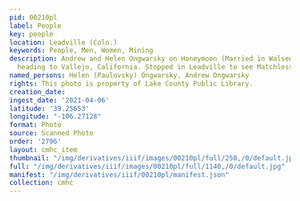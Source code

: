 ```yaml
---
pid: 00210pl
label: People
key: people
location: Leadville (Colo.)
keywords: People, Men, Women, Mining
description: Andrew and Helen Ongwarsky on Honeymoon (Married in Walsenburg, Colorado
  heading to Vallejo, California. Stopped in Leadville to see Matchless Mine.)
named_persons: Helen (Paulovsky) Ongwarsky, Andrew Ongwarsky
rights: This photo is property of Lake County Public Library.
creation_date: 
ingest_date: '2021-04-06'
latitude: '39.25653'
longitude: "-106.27128"
format: Photo
source: Scanned Photo
order: '2796'
layout: cmhc_item
thumbnail: "/img/derivatives/iiif/images/00210pl/full/250,/0/default.jpg"
full: "/img/derivatives/iiif/images/00210pl/full/1140,/0/default.jpg"
manifest: "/img/derivatives/iiif/00210pl/manifest.json"
collection: cmhc
---
```

